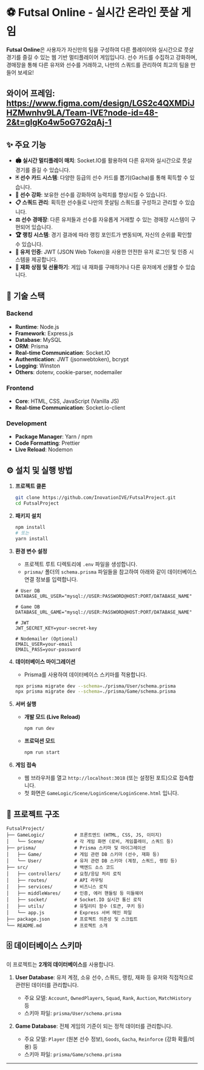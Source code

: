 # ⚽ Futsal Online - 실시간 온라인 풋살 게임

**Futsal Online**은 사용자가 자신만의 팀을 구성하여 다른 플레이어와 실시간으로 풋살 경기를 즐길 수 있는 웹 기반 멀티플레이어 게임입니다. 선수 카드를 수집하고 강화하며, 경매장을 통해 다른 유저와 선수를 거래하고, 나만의 스쿼드를 관리하여 최고의 팀을 만들어 보세요!

## 와이어 프레임: https://www.figma.com/design/LGS2c4QXMDiJHZMwnhv9LA/Team-IVE?node-id=48-2&t=glgKo4w5oG7G2qAj-1

## ✨ 주요 기능

- **🏟️ 실시간 멀티플레이 매치**: Socket.IO를 활용하여 다른 유저와 실시간으로 풋살 경기를 즐길 수 있습니다.
- **🃏 선수 카드 시스템**: 다양한 등급의 선수 카드를 뽑기(Gacha)를 통해 획득할 수 있습니다.
- **💪 선수 강화**: 보유한 선수를 강화하여 능력치를 향상시킬 수 있습니다.
- **📋 스쿼드 관리**: 획득한 선수들로 나만의 풋살팀 스쿼드를 구성하고 관리할 수 있습니다.
- **⚖️ 선수 경매장**: 다른 유저들과 선수를 자유롭게 거래할 수 있는 경매장 시스템이 구현되어 있습니다.
- **🏆 랭킹 시스템**: 경기 결과에 따라 랭킹 포인트가 변동되며, 자신의 순위를 확인할 수 있습니다.
- **🔐 유저 인증**: JWT (JSON Web Token)을 사용한 안전한 유저 로그인 및 인증 시스템을 제공합니다.
- **🎁 재화 상점 및 선물하기**: 게임 내 재화를 구매하거나 다른 유저에게 선물할 수 있습니다.

## 🚀 기술 스택

### Backend
- **Runtime**: Node.js
- **Framework**: Express.js
- **Database**: MySQL
- **ORM**: Prisma
- **Real-time Communication**: Socket.IO
- **Authentication**: JWT (jsonwebtoken), bcrypt
- **Logging**: Winston
- **Others**: dotenv, cookie-parser, nodemailer

### Frontend
- **Core**: HTML, CSS, JavaScript (Vanilla JS)
- **Real-time Communication**: Socket.io-client

### Development
- **Package Manager**: Yarn / npm
- **Code Formatting**: Prettier
- **Live Reload**: Nodemon

## ⚙️ 설치 및 실행 방법

1.  **프로젝트 클론**
    ```bash
    git clone https://github.com/InovationIVE/FutsalProject.git
    cd FutsalProject
    ```

2.  **패키지 설치**
    ```bash
    npm install
    # 또는
    yarn install
    ```

3.  **환경 변수 설정**
    - 프로젝트 루트 디렉토리에 `.env` 파일을 생성합니다.
    - `prisma/` 폴더의 `schema.prisma` 파일들을 참고하여 아래와 같이 데이터베이스 연결 정보를 입력합니다.
    ```env
    # User DB
    DATABASE_URL_USER="mysql://USER:PASSWORD@HOST:PORT/DATABASE_NAME"

    # Game DB
    DATABASE_URL_GAME="mysql://USER:PASSWORD@HOST:PORT/DATABASE_NAME"

    # JWT
    JWT_SECRET_KEY=your-secret-key

    # Nodemailer (Optional)
    EMAIL_USER=your-email
    EMAIL_PASS=your-password
    ```

4.  **데이터베이스 마이그레이션**
    - Prisma를 사용하여 데이터베이스 스키마를 적용합니다.
    ```bash
    npx prisma migrate dev --schema=./prisma/User/schema.prisma
    npx prisma migrate dev --schema=./prisma/Game/schema.prisma
    ```

5.  **서버 실행**
    - **개발 모드 (Live Reload)**
      ```bash
      npm run dev
      ```
    - **프로덕션 모드**
      ```bash
      npm run start
      ```

6.  **게임 접속**
    - 웹 브라우저를 열고 `http://localhost:3018` (또는 설정된 포트)으로 접속합니다.
    - 첫 화면은 `GameLogic/Scene/LoginScene/LoginScene.html` 입니다.

## 📁 프로젝트 구조

```
FutsalProject/
├── GameLogic/           # 프론트엔드 (HTML, CSS, JS, 이미지)
│   └── Scene/           # 각 게임 화면 (로비, 게임플레이, 스쿼드 등)
├── prisma/              # Prisma 스키마 및 마이그레이션
│   ├── Game/            # 게임 관련 DB 스키마 (선수, 재화 등)
│   └── User/            # 유저 관련 DB 스키마 (계정, 스쿼드, 랭킹 등)
├── src/                 # 백엔드 소스 코드
│   ├── controllers/     # 요청/응답 처리 로직
│   ├── routes/          # API 라우팅
│   ├── services/        # 비즈니스 로직
│   ├── middleWares/     # 인증, 에러 핸들링 등 미들웨어
│   ├── socket/          # Socket.IO 실시간 통신 로직
│   ├── utils/           # 유틸리티 함수 (토큰, 쿠키 등)
│   └── app.js           # Express 서버 메인 파일
├── package.json         # 프로젝트 의존성 및 스크립트
└── README.md            # 프로젝트 소개
```

## 🗄️ 데이터베이스 스키마

이 프로젝트는 **2개의 데이터베이스**를 사용합니다.

1.  **User Database**: 유저 계정, 소유 선수, 스쿼드, 랭킹, 재화 등 유저와 직접적으로 관련된 데이터를 관리합니다.
    - 주요 모델: `Account`, `OwnedPlayers`, `Squad`, `Rank`, `Auction`, `MatchHistory` 등
    - 스키마 파일: `prisma/User/schema.prisma`

2.  **Game Database**: 전체 게임의 기준이 되는 정적 데이터를 관리합니다.
    - 주요 모델: `Player` (원본 선수 정보), `Goods`, `Gacha`, `Reinforce` (강화 확률/비용) 등
    - 스키마 파일: `prisma/Game/schema.prisma`

---
